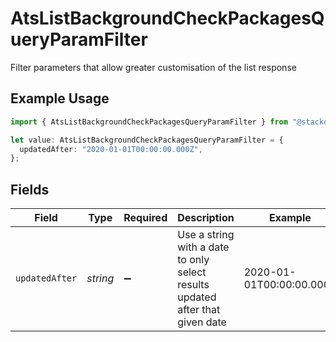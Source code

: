 # AtsListBackgroundCheckPackagesQueryParamFilter

Filter parameters that allow greater customisation of the list response

## Example Usage

```typescript
import { AtsListBackgroundCheckPackagesQueryParamFilter } from "@stackone/stackone-client-ts/sdk/models/operations";

let value: AtsListBackgroundCheckPackagesQueryParamFilter = {
  updatedAfter: "2020-01-01T00:00:00.000Z",
};
```

## Fields

| Field                                                                         | Type                                                                          | Required                                                                      | Description                                                                   | Example                                                                       |
| ----------------------------------------------------------------------------- | ----------------------------------------------------------------------------- | ----------------------------------------------------------------------------- | ----------------------------------------------------------------------------- | ----------------------------------------------------------------------------- |
| `updatedAfter`                                                                | *string*                                                                      | :heavy_minus_sign:                                                            | Use a string with a date to only select results updated after that given date | 2020-01-01T00:00:00.000Z                                                      |